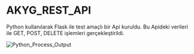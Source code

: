 # AKYG_REST_API
Python kullanılarak Flask ile test amaçlı bir Api kuruldu. Bu Apideki verileri ile GET, POST, DELETE işlemleri gerçekleştirildi.

![Python_Process_Output](https://user-images.githubusercontent.com/100092225/199817061-f9f8054c-994c-4078-aea1-e3aeb141fb37.png)
